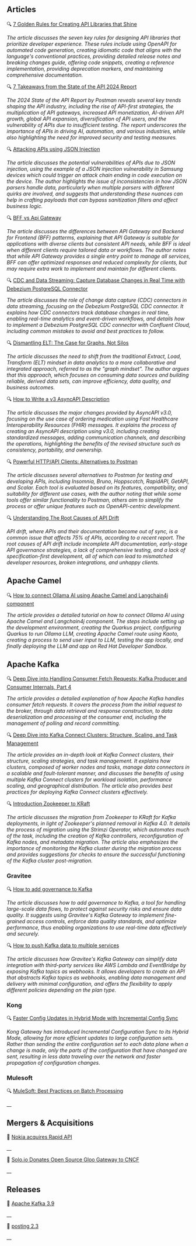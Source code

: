 ## Articles

🔍 [7 Golden Rules for Creating API Libraries that Shine](https://beppecatanese.hashnode.dev/api-libraries-7-golden-rules)

_The article discusses the seven key rules for designing API libraries that prioritize developer experience. These rules include using OpenAPI for automated code generation, creating idiomatic code that aligns with the language's conventional practices, providing detailed release notes and breaking changes guide, offering code snippets, creating a reference implementation, providing deprecation markers, and maintaining comprehensive documentation._

🔍 [7 Takeaways from the State of the API 2024 Report](https://nordicapis.com/7-takeaways-from-the-state-of-the-api-2024-report/)

_The 2024 State of the API Report by Postman reveals several key trends shaping the API industry, including the rise of API-first strategies, the multiplication of API gateways, increased API monetization, AI-driven API growth, global API expansion, diversification of API users, and the vulnerability of APIs due to insufficient testing. The report underscores the importance of APIs in driving AI, automation, and various industries, while also highlighting the need for improved security and testing measures._

🔍 [Attacking APIs using JSON Injection](https://danaepp.com/attacking-apis-using-json-injection)

_The article discusses the potential vulnerabilities of APIs due to JSON injection, using the example of a JSON injection vulnerability in Samsung devices which could trigger an attack chain ending in code execution on the device. The author highlights the issue of inconsistencies in how JSON parsers handle data, particularly when multiple parsers with different quirks are involved, and suggests that understanding these nuances can help in crafting payloads that can bypass sanitization filters and affect business logic._

🔍 [BFF vs Api Gateway](https://blog.stackademic.com/bff-vs-api-gateway-74f1c18af386)

_The article discusses the differences between API Gateway and Backend for Frontend (BFF) patterms, explaining that API Gateway is suitable for applications with diverse clients but consistent API needs, while BFF is ideal when different clients require tailored data or workflows. The author notes that while API Gateway provides a single entry point to manage all services, BFF can offer optimized responses and reduced complexity for clients, but may require extra work to implement and maintain for different clients._

🔍 [CDC and Data Streaming: Capture Database Changes in Real Time with Debezium PostgreSQL Connector](https://www.confluent.io/blog/cdc-and-data-streaming-capture-database-changes-in-real-time-with-debezium/)

_The article discusses the role of change data capture (CDC) connectors in data streaming, focusing on the Debezium PostgreSQL CDC connector. It explains how CDC connectors track database changes in real time, enabling real-time analytics and event-driven workflows, and details how to implement a Debezium PostgreSQL CDC connector with Confluent Cloud, including common mistakes to avoid and best practices to follow._

🔍 [Dismantling ELT: The Case for Graphs, Not Silos](https://jack-vanlightly.com/blog/2024/11/26/dismantling-elt-the-case-for-graphs-not-silos)

_The article discusses the need to shift from the traditional Extract, Load, Transform (ELT) mindset in data analytics to a more collaborative and integrated approach, referred to as the "graph mindset". The author argues that this approach, which focuses on consuming data sources and building reliable, derived data sets, can improve efficiency, data quality, and business outcomes._

🔍 [How to Write a v3 AsyncAPI Description](https://nordicapis.com/how-to-write-a-v3-asyncapi-description/)

_The article discusses the major changes provided by AsyncAPI v3.0, focusing on the use case of ordering medication using Fast Healthcare Interoperability Resources (FHIR) messages. It explains the process of creating an AsyncAPI description using v3.0, including creating standardized messages, adding communication channels, and describing the operations, highlighting the benefits of the revised structure such as consistency, portability, and ownership._

🔍 [Powerful HTTP/API Clients: Alternatives to Postman](https://apisyouwonthate.com/blog/http-clients-alternatives-to-postman/)

_The article discusses several alternatives to Postman for testing and developing APIs, including Insomnia, Bruno, Hoppscotch, RapidAPI, GetAPI, and Scalar. Each tool is evaluated based on its features, compatibility, and suitability for different use cases, with the author noting that while some tools offer similar functionality to Postman, others aim to simplify the process or offer unique features such as OpenAPI-centric development._

🔍 [Understanding The Root Causes of API Drift](https://nordicapis.com/understanding-the-root-causes-of-api-drift/)

_API drift, where APIs and their documentation become out of sync, is a common issue that affects 75% of APIs, according to a recent report. The root causes of API drift include incomplete API documentation, early-stage API governance strategies, a lack of comprehensive testing, and a lack of specification-first development, all of which can lead to mismatched developer resources, broken integrations, and unhappy clients._

## Apache Camel

🔍 [How to connect Ollama AI using Apache Camel and Langchain4j component](https://contenerizar.com/how-to-connect-ollama-ai-using-apache-camel-and-langchain4j-component)

_The article provides a detailed tutorial on how to connect Ollama AI using Apache Camel and Langchain4j component. The steps include setting up the development environment, creating the Quarkus project, configuring Quarkus to run Ollama LLM, creating Apache Camel route using Kaoto, creating a process to send user input to LLM, testing the app locally, and finally deploying the LLM and app on Red Hat Developer Sandbox._

## Apache Kafka

🔍 [Deep Dive into Handling Consumer Fetch Requests: Kafka Producer and Consumer Internals, Part 4](https://www.confluent.io/blog/kafka-producer-and-consumer-internals-4-consumer-fetch-requests/)

_The article provides a detailed explanation of how Apache Kafka handles consumer fetch requests. It covers the process from the initial request to the broker, through data retrieval and response construction, to data deserialization and processing at the consumer end, including the management of polling and record committing._

🔍 [Deep Dive into Kafka Connect Clusters: Structure, Scaling, and Task Management](https://axual.com/blog/kafka-connect-clusters-structure-scaling-and-task-management)

_The article provides an in-depth look at Kafka Connect clusters, their structure, scaling strategies, and task management. It explains how clusters, composed of worker nodes and tasks, manage data connectors in a scalable and fault-tolerant manner, and discusses the benefits of using multiple Kafka Connect clusters for workload isolation, performance scaling, and geographical distribution. The article also provides best practices for deploying Kafka Connect clusters effectively._

🔍 [Introduction Zookeeper to KRaft](https://axual.com/blog/introduction-zookeeper-to-kraft-migration)

_The article discusses the migration from Zookeeper to KRaft for Kafka deployments, in light of Zookeeper's planned removal in Kafka 4.0. It details the process of migration using the Strimzi Operator, which automates much of the task, including the creation of Kafka controllers, reconfiguration of Kafka nodes, and metadata migration. The article also emphasizes the importance of monitoring the Kafka cluster during the migration process and provides suggestions for checks to ensure the successful functioning of the Kafka cluster post-migration._

### Gravitee

🔍 [How to add governance to Kafka](https://www.gravitee.io/blog/how-to-add-governance-to-kafka)

_The article discusses how to add governance to Kafka, a tool for handling large-scale data flows, to protect against security risks and ensure data quality. It suggests using Gravitee's Kafka Gateway to implement fine-grained access controls, enforce data quality standards, and optimize performance, thus enabling organizations to use real-time data effectively and securely._

🔍 [How to push Kafka data to multiple services](https://www.gravitee.io/blog/how-to-push-kafka-data-to-multiple-services)

_The article discusses how Gravitee's Kafka Gateway can simplify data integration with third-party services like AWS Lambda and EventBridge by exposing Kafka topics as webhooks. It allows developers to create an API that abstracts Kafka topics as webhooks, enabling data management and delivery with minimal configuration, and offers the flexibility to apply different policies depending on the plan type._

### Kong

🔍 [Faster Config Updates in Hybrid Mode with Incremental Config Sync](https://konghq.com/blog/product-releases/incremental-config-sync-tech-preview)

_Kong Gateway has introduced Incremental Configuration Sync to its Hybrid Mode, allowing for more efficient updates to large configuration sets. Rather than sending the entire configuration set to each data plane when a change is made, only the parts of the configuration that have changed are sent, resulting in less data traveling over the network and faster propagation of configuration changes._

### Mulesoft

🔍 [MuleSoft: Best Practices on Batch Processing](https://medium.com/another-integration-blog/mulesoft-best-practices-on-batch-processing-de91f697607a)

__

## Mergers & Acquisitions

🤝 [Nokia acquires Rapid API](https://www.nokia.com/about-us/news/releases/2024/11/13/nokia-acquires-rapid-technology-and-rd-unit-to-strengthen-development-of-network-api-solutions-and-ecosystem/)

__

🤝 [Solo.io Donates Open Source Gloo Gateway to CNCF](https://www.globenewswire.com/news-release/2024/11/14/2981444/0/en/Solo-io-Donates-Leading-Open-Source-API-Gateway-to-the-CNCF-to-Drive-Community-Innovation-and-Redefine-API-Management-with-Omni-Directional-Connectivity.html)

__

## Releases

🚀 [Apache Kafka 3.9](https://kafka.apache.org/blog#apache_kafka_390_release_announcement)

__

🚀 [posting 2.3](https://github.com/darrenburns/posting/releases/tag/2.3.0)

__
